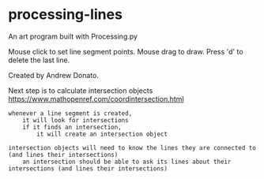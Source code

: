 # processing-lines

An art program built with Processing.py

Mouse click to set line segment points.
Mouse drag to draw.
Press 'd' to delete the last line.

Created by Andrew Donato.


Next step is to calculate intersection objects
	https://www.mathopenref.com/coordintersection.html

	whenever a line segment is created, 
		it will look for intersections
		if it finds an intersection, 
			it will create an intersection object

	intersection objects will need to know the lines they are connected to (and lines their intersections)
		an intersection should be able to ask its lines about their intersections (and lines their intersections)